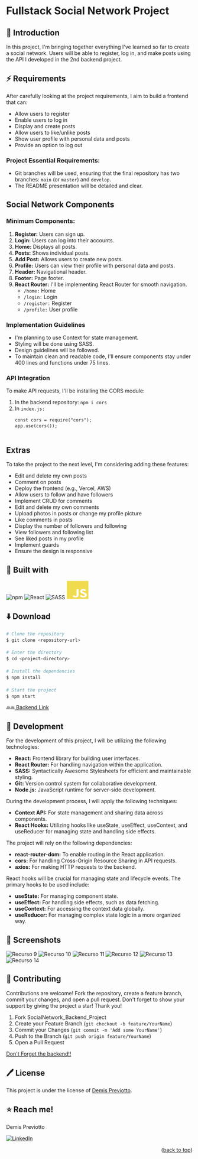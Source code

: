 <a name="readme-top"></a>

<h1>Fullstack Social Network Project</h1>

<h2>💬 Introduction</h2>

<p>In this project, I'm bringing together everything I've learned so far to create a social network. Users will be able to register, log in, and make posts using the API I developed in the 2nd backend project.</p>

<h2>⚡ Requirements</h2>

<p>After carefully looking at the project requirements, I aim to build a frontend that can:</p>

<ul>
  <li>Allow users to register</li>
  <li>Enable users to log in</li>
  <li>Display and create posts</li>
  <li>Allow users to like/unlike posts</li>
  <li>Show user profile with personal data and posts</li>
  <li>Provide an option to log out</li>
</ul>

<h3>Project Essential Requirements:</h3>
<ul>
  <li>Git branches will be used, ensuring that the final repository has two branches: <code>main</code> (or <code>master</code>) and <code>develop</code>.</li>
  <li>The README presentation will be detailed and clear.</li>
</ul>

<section>
  <h2>Social Network Components</h2>
  <h3>Minimum Components:</h3>
  <ol>
    <li><strong>Register:</strong> Users can sign up.</li>
    <li><strong>Login:</strong> Users can log into their accounts.</li>
    <li><strong>Home:</strong> Displays all posts.</li>
    <li><strong>Posts:</strong> Shows individual posts.</li>
    <li><strong>Add Post:</strong> Allows users to create new posts.</li>
    <li><strong>Profile:</strong> Users can view their profile with personal data and posts.</li>
    <li><strong>Header:</strong> Navigational header.</li>
    <li><strong>Footer:</strong> Page footer.</li>
    <li><strong>React Router:</strong> I'll be implementing React Router for smooth navigation.
      <ul>
        <li><code>/home:</code> Home</li>
        <li><code>/login:</code> Login</li>
        <li><code>/register:</code> Register</li>
        <li><code>/profile:</code> User profile</li>
      </ul>
    </li>
  </ol>
  <h3>Implementation Guidelines</h3>
  <ul>
    <li>I'm planning to use Context for state management.</li>
    <li>Styling will be done using SASS.</li>
    <li>Design guidelines will be followed.</li>
    <li>To maintain clean and readable code, I'll ensure components stay under 400 lines and functions under 75 lines.</li>
  </ul>
  <h3>API Integration</h3>
  <p>
    To make API requests, I'll be installing the CORS module:
  </p>
  <ol>
    <li>In the backend repository: <code>npm i cors</code></li>
    <li>In <code>index.js:</code>
      <pre><code>const cors = require("cors");
app.use(cors());
      </code></pre>
    </li>
  </ol>
</section>

<section>
  <h2>Extras</h2>
  <p>To take the project to the next level, I'm considering adding these features:</p>
  <ul>
    <li>Edit and delete my own posts</li>
    <li>Comment on posts</li>
    <li>Deploy the frontend (e.g., Vercel, AWS)</li>
    <li>Allow users to follow and have followers</li>
    <li>Implement CRUD for comments</li>
    <li>Edit and delete my own comments</li>
    <li>Upload photos in posts or change my profile picture</li>
    <li>Like comments in posts</li>
    <li>Display the number of followers and following</li>
    <li>View followers and following list</li>
    <li>See liked posts in my profile</li>
    <li>Implement guards</li>
    <li>Ensure the design is responsive</li>
  </ul>
</section>

<h2>🔧 Built with</h2>

<p>
  <img alt="npm" height="50" width="60" src="https://cdn.jsdelivr.net/gh/devicons/devicon/icons/npm/npm-original-wordmark.svg">
  <img alt="React" height="50" width="60" src="https://cdn.jsdelivr.net/gh/devicons/devicon/icons/react/react-original-wordmark.svg">
  <img alt="SASS" height="50" width="60" src="https://cdn.jsdelivr.net/gh/devicons/devicon/icons/sass/sass-original.svg">
  <img alt="JavaScript" height="50" width="60" src="https://raw.githubusercontent.com/devicons/devicon/master/icons/javascript/javascript-plain.svg">
</p>

<h2>⬇️ Download</h2>

```bash
# Clone the repository
$ git clone <repository-url>

# Enter the directory
$ cd <project-directory>

# Install the dependencies
$ npm install

# Start the project
$ npm start
```
  🔙🔚<a href="https://www.linkedin.com/in/demispreviotto/](https://github.com/demispreviotto/FullStackProject-React-SocialNetwork-Backend" target="_blank">
Backend Link</a>
<section>
  <h2>🚀 Development</h2>
  <p>For the development of this project, I will be utilizing the following technologies:</p>
  <ul>
    <li><strong>React:</strong> Frontend library for building user interfaces.</li>
    <li><strong>React Router:</strong> For handling navigation within the application.</li>
    <li><strong>SASS:</strong> Syntactically Awesome Stylesheets for efficient and maintainable styling.</li>
    <li><strong>Git:</strong> Version control system for collaborative development.</li>
    <li><strong>Node.js:</strong> JavaScript runtime for server-side development.</li>
  </ul>
  <p>During the development process, I will apply the following techniques:</p>
  <ul>
    <li><strong>Context API:</strong> For state management and sharing data across components.</li>
    <li><strong>React Hooks:</strong> Utilizing hooks like useState, useEffect, useContext, and useReducer for managing state and handling side effects.</li>
  </ul>
  <p>The project will rely on the following dependencies:</p>
  <ul>
    <li><strong>react-router-dom:</strong> To enable routing in the React application.</li>
    <li><strong>cors:</strong> For handling Cross-Origin Resource Sharing in API requests.</li>
    <li><strong>axios:</strong> For making HTTP requests to the backend.</li>
  </ul>
  <p>React hooks will be crucial for managing state and lifecycle events. The primary hooks to be used include:</p>
  <ul>
    <li><strong>useState:</strong> For managing component state.</li>
    <li><strong>useEffect:</strong> For handling side effects, such as data fetching.</li>
    <li><strong>useContext:</strong> For accessing the context data globally.</li>
    <li><strong>useReducer:</strong> For managing complex state logic in a more organized way.</li>
  </ul>
</section>
<section>
  <h2>📸 Screenshots</h2>

![Recurso 9](https://github.com/demispreviotto/FullStackProject-React-SocialNetwork/assets/99538600/ba4b9d6f-e031-47fd-af3a-7556e4a331fa)
![Recurso 10](https://github.com/demispreviotto/FullStackProject-React-SocialNetwork/assets/99538600/3df09fe1-5448-4e78-9fd2-41dce44764db)
![Recurso 11](https://github.com/demispreviotto/FullStackProject-React-SocialNetwork/assets/99538600/dbaced88-546d-49d9-ac04-b82bcfba7ba3)
![Recurso 12](https://github.com/demispreviotto/FullStackProject-React-SocialNetwork/assets/99538600/5ae493be-6850-4baf-a95d-18912a4fa347)
![Recurso 13](https://github.com/demispreviotto/FullStackProject-React-SocialNetwork/assets/99538600/192ffbc1-06d9-4e99-b2dc-f42f74fc5125)
  ![Recurso 14](https://github.com/demispreviotto/FullStackProject-React-SocialNetwork/assets/99538600/2acdbf19-f061-4a8c-b48c-163c8effe6ee)

</section>
<section>
  <h2>🤝 Contributing</h2>
  <p>Contributions are welcome! Fork the repository, create a feature branch, commit your changes, and open a pull request. Don't forget to show your support by giving the project a star! Thank you!</p>
  <ol>
    <li>Fork SocialNetwork_Backend_Project</li>
    <li>Create your Feature Branch (<code>git checkout -b feature/YourName</code>)</li>
    <li>Commit your Changes (<code>git commit -m 'Add some YourName'</code>)</li>
    <li>Push to the Branch (<code>git push origin feature/YourName</code>)</li>
    <li>Open a Pull Request</li>
  </ol>
  <a href="https://www.linkedin.com/in/demispreviotto/](https://github.com/demispreviotto/FullStackProject-React-SocialNetwork-Backend" target="_blank">
Don't Forget the backend!!</a>
    
</section>
<section>
  <h2>🖊️ License</h2>
  <p>This project is under the license of <a href="https://github.com/demispreviotto">Demis Previotto</a>.</p>
</section>
<section>
  <h2>⭐️ Reach me!</h2>
  <p>Demis Previotto</p>
  <a href="https://www.linkedin.com/in/demispreviotto/" target="_blank">
    <img src="https://img.shields.io/badge/-LinkedIn-%230077B5?style=for-the-badge&logo=linkedin&logoColor=white" target="_blank" alt="LinkedIn">
  </a>
  <p align="right">(<a href="#readme-top">back to top</a>)</p>
</section>
